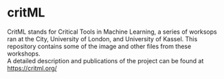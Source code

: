 # critML
CritML stands for Critical Tools in Machine Learning, a series of worksops ran at the City, University of London, and University of Kassel. 
This repository contains some of the image and other files from these workshops.  
A detailed description and publications of the project can be found at https://critml.org/
